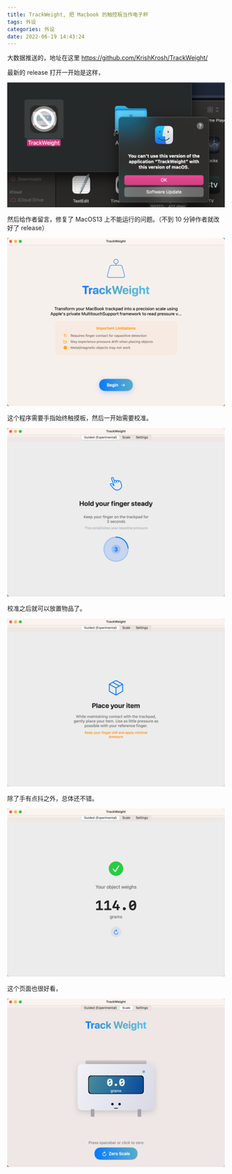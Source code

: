 ```yaml
---
title: TrackWeight, 把 Macbook 的触控板当作电子秤
tags: 外设
categories: 外设
date: 2022-06-19 14:43:24
---
```


大数据推送的，地址在这里 https://github.com/KrishKrosh/TrackWeight/

最新的 release 打开一开始是这样，

![image-20250727151730910](https://raw.githubusercontent.com/cloudsmithy/picgo-imh/master/image-20250727151730910.png)

然后给作者留言，修复了 MacOS13 上不能运行的问题。（不到 10 分钟作者就改好了 release）

 <!--more-->

![c5f42ac2-9d88-4106-88b9-1f423a87de83](https://raw.githubusercontent.com/cloudsmithy/picgo-imh/master/c5f42ac2-9d88-4106-88b9-1f423a87de83.png)

这个程序需要手指始终触摸板，然后一开始需要校准。

![image-20250727152021019](https://raw.githubusercontent.com/cloudsmithy/picgo-imh/master/image-20250727152021019.png)

校准之后就可以放置物品了。

![image-20250727152049079](https://raw.githubusercontent.com/cloudsmithy/picgo-imh/master/image-20250727152049079.png)

除了手有点抖之外，总体还不错。

![image-20250727152145456](https://raw.githubusercontent.com/cloudsmithy/picgo-imh/master/image-20250727152145456.png)

这个页面也很好看，

![image-20250727152010149](https://raw.githubusercontent.com/cloudsmithy/picgo-imh/master/image-20250727152010149.png)
